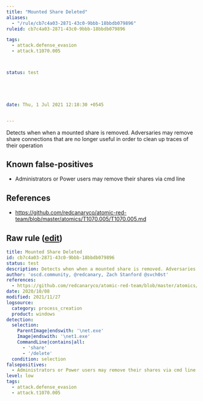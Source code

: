 ```yaml
---
title: "Mounted Share Deleted"
aliases:
  - "/rule/cb7c4a03-2871-43c0-9bbb-18bbdb079896"
ruleid: cb7c4a03-2871-43c0-9bbb-18bbdb079896

tags:
  - attack.defense_evasion
  - attack.t1070.005



status: test





date: Thu, 1 Jul 2021 12:18:30 +0545


---
```


Detects when when a mounted share is removed. Adversaries may remove share connections that are no longer useful in order to clean up traces of their operation

<!--more-->


## Known false-positives

* Administrators or Power users may remove their shares via cmd line



## References

* https://github.com/redcanaryco/atomic-red-team/blob/master/atomics/T1070.005/T1070.005.md


## Raw rule ([edit](https://github.com/SigmaHQ/sigma/edit/master/rules/windows/process_creation/proc_creation_win_susp_mounted_share_deletion.yml))
```yaml
title: Mounted Share Deleted
id: cb7c4a03-2871-43c0-9bbb-18bbdb079896
status: test
description: Detects when when a mounted share is removed. Adversaries may remove share connections that are no longer useful in order to clean up traces of their operation
author: 'oscd.community, @redcanary, Zach Stanford @svch0st'
references:
  - https://github.com/redcanaryco/atomic-red-team/blob/master/atomics/T1070.005/T1070.005.md
date: 2020/10/08
modified: 2021/11/27
logsource:
  category: process_creation
  product: windows
detection:
  selection:
    ParentImage|endswith: '\net.exe'
    Image|endswith: '\net1.exe'
    CommandLine|contains|all:
      - 'share'
      - '/delete'
  condition: selection
falsepositives:
  - Administrators or Power users may remove their shares via cmd line
level: low
tags:
  - attack.defense_evasion
  - attack.t1070.005

```
